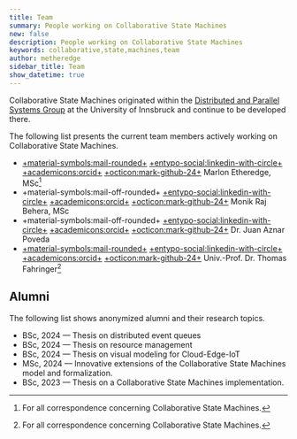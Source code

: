 ```yaml
---
title: Team
summary: People working on Collaborative State Machines
new: false
description: People working on Collaborative State Machines
keywords: collaborative,state,machines,team
author: metheredge
sidebar_title: Team
show_datetime: true
---
```


Collaborative State Machines originated within the 
[Distributed and Parallel Systems Group](https://dps.uibk.ac.at/) at the University of Innsbruck and continue
to be developed there.

The following list presents the current team members actively working on Collaborative State Machines.

- [+material-symbols:mail-rounded+](mailto:marlon.etheredge@uibk.ac.at)
  [+entypo-social:linkedin-with-circle+](https://www.linkedin.com/in/marlonetheredge/)
  [+academicons:orcid+](https://orcid.org/0009-0007-3791-9378)
  [+octicon:mark-github-24+](https://github.com/Frnd-me)
  Marlon Etheredge, MSc[^1]
- +material-symbols:mail-off-rounded+
  [+entypo-social:linkedin-with-circle+](https://www.linkedin.com/in/bmonikraj/)
  [+academicons:orcid+](https://orcid.org/0000-0001-9385-2533)
  [+octicon:mark-github-24+](https://github.com/bmonikraj)
  Monik Raj Behera, MSc
- +material-symbols:mail-off-rounded+
  [+entypo-social:linkedin-with-circle+](https://www.linkedin.com/in/juanaznar/)
  [+academicons:orcid+](https://orcid.org/0000-0002-0879-6651)
  [+octicon:mark-github-24+](https://github.com/juanaznarp94)
  Dr. Juan Aznar Poveda
- [+material-symbols:mail-rounded+](mailto:thomas.fahringer@uibk.ac.at)
  [+entypo-social:linkedin-with-circle+](https://www.linkedin.com/in/thomas-fahringer-b50755a/)
  [+academicons:orcid+](https://orcid.org/0000-0003-4293-1228)
  [+octicon:mark-github-24+](https://github.com/tfahringer)
  Univ.-Prof. Dr. Thomas Fahringer[^1]

[^1]: For all correspondence concerning Collaborative State Machines.

## Alumni

The following list shows anonymized alumni and their research topics.

- BSc, 2024 &mdash; Thesis on distributed event queues    
- BSc, 2024 &mdash; Thesis on resource management
- BSc, 2024 &mdash; Thesis on visual modeling for Cloud-Edge-IoT  
- MSc, 2024 &mdash; Innovative extensions of the Collaborative State Machines model and formalization.
- BSc, 2023 &mdash; Thesis on a Collaborative State Machines implementation.